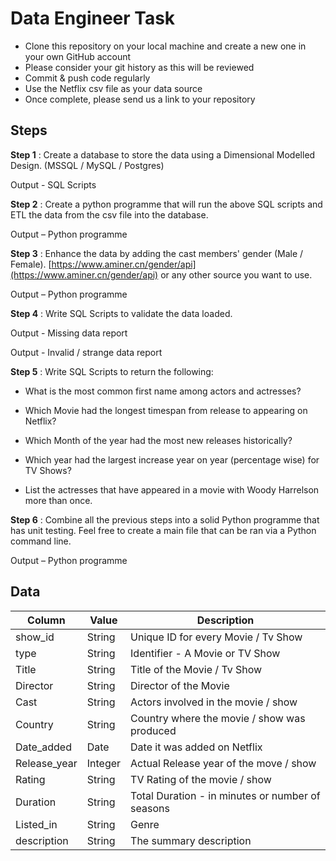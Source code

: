 # Data Engineer Task

* Clone this repository on your local machine and create a new one in your own GitHub account
* Please consider your git history as this will be reviewed
* Commit & push code regularly
* Use the Netflix csv file as your data source
* Once complete, please send us a link to your repository

## Steps

**Step 1** : Create a database to store the data using a Dimensional Modelled Design. (MSSQL / MySQL / Postgres)

Output - SQL Scripts

**Step 2** : Create a python programme that will run the above SQL scripts and ETL the data from the csv file into the database.

Output – Python programme

**Step 3** : Enhance the data by adding the cast members' gender (Male / Female). [https://www.aminer.cn/gender/api](https://www.aminer.cn/gender/api) or any other source you want to use.

Output – Python programme

**Step 4** : Write SQL Scripts to validate the data loaded.

Output - Missing data report

Output - Invalid / strange data report

**Step 5** : Write SQL Scripts to return the following:

- What is the most common first name among actors and actresses?

- Which Movie had the longest timespan from release to appearing on Netflix?

- Which Month of the year had the most new releases historically?

- Which year had the largest increase year on year (percentage wise) for TV Shows?

- List the actresses that have appeared in a movie with Woody Harrelson more than once.

**Step 6** : Combine all the previous steps into a solid Python programme that has unit testing. Feel free to create a main file that can be ran via a Python command line.

Output – Python programme

## Data

| **Column** | **Value** | **Description** |
| --- | --- | --- |
| show\_id | String | Unique ID for every Movie / Tv Show |
| type | String | Identifier - A Movie or TV Show |
| Title | String | Title of the Movie / Tv Show |
| Director | String | Director of the Movie |
| Cast | String | Actors involved in the movie / show |
| Country | String | Country where the movie / show was produced |
| Date\_added | Date | Date it was added on Netflix |
| Release\_year | Integer | Actual Release year of the move / show |
| Rating | String | TV Rating of the movie / show |
| Duration | String | Total Duration - in minutes or number of seasons |
| Listed\_in | String | Genre |
| description | String | The summary description |
